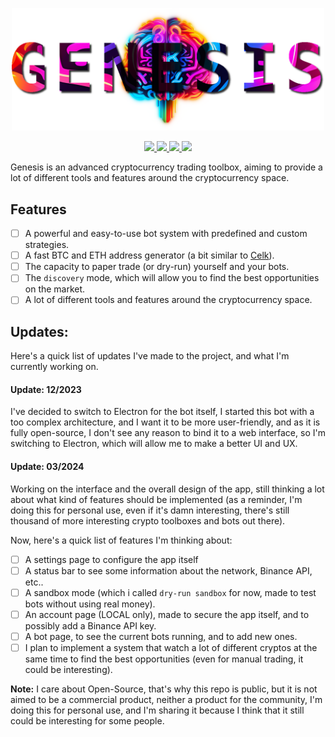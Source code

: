 <p align="center">
    <a href="https://github.com/cybearl/genesis" target="_blank">
        <img src="https://raw.githubusercontent.com/cybearl/genesis/main/assets/logo.png" alt="Genesis logo" width="500px">
    </a>
</p>

<p align="center">
    <a href="https://github.com/cybearl/genesis/blob/main/package.json" target="_blank">
        <img src="https://img.shields.io/github/package-json/v/cybearl/genesis?color=FDD384&style=flat-square">
    </a>
    <a href="https://github.com/yoratoni" target="_blank">
        <img src="https://img.shields.io/badge/made%20by-Yoratoni-858FF0?style=flat-square">
    </a>
    <a href="https://github.com/cybearl/genesis/blob/main/LICENSE" target="_blank">
        <img src="https://img.shields.io/github/license/cybearl/genesis?color=D962F2&style=flat-square">
    </a>
    <a href="https://github.com/cybearl/genesis/issues" target="_blank">
        <img src="https://img.shields.io/github/issues-raw/cybearl/genesis?color=FF8D70&style=flat-square">
    </a>
</p>

Genesis is an advanced cryptocurrency trading toolbox, aiming to provide a lot of different tools
and features around the cryptocurrency space.

## Features
- [ ] A powerful and easy-to-use bot system with predefined and custom strategies.
- [ ] A fast BTC and ETH address generator (a bit similar to [Celk](https://github.com/yoratoni/celk)).
- [ ] The capacity to paper trade (or dry-run) yourself and your bots.
- [ ] The `discovery` mode, which will allow you to find the best opportunities on the market.
- [ ] A lot of different tools and features around the cryptocurrency space.

## Updates:
Here's a quick list of updates I've made to the project, and what I'm currently working on.

#### Update: 12/2023
I've decided to switch to Electron for the bot itself, I started this bot with a too complex architecture,
and I want it to be more user-friendly, and as it is fully open-source, I don't see any reason to bind it
to a web interface, so I'm switching to Electron, which will allow me to make a better UI and UX.

#### Update: 03/2024
Working on the interface and the overall design of the app, still thinking a lot about what kind of
features should be implemented (as a reminder, I'm doing this for personal use, even if it's damn interesting,
there's still thousand of more interesting crypto toolboxes and bots out there).

Now, here's a quick list of features I'm thinking about:
- [ ] A settings page to configure the app itself
- [ ] A status bar to see some information about the network, Binance API, etc..
- [ ] A sandbox mode (which i called `dry-run sandbox` for now, made to test bots without using real money).
- [ ] An account page (LOCAL only), made to secure the app itself, and to possibly add a Binance API key.
- [ ] A bot page, to see the current bots running, and to add new ones.
- [ ] I plan to implement a system that watch a lot of different cryptos at the same time to find the best
  opportunities (even for manual trading, it could be interesting).

**Note:** I care about Open-Source,
that's why this repo is public, but it is not aimed to be a commercial product,
neither a product for the community, I'm doing this for personal use,
and I'm sharing it because I think that it still could be interesting
for some people.
